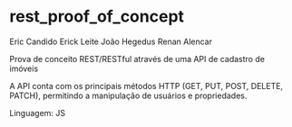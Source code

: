 # rest_proof_of_concept

Eric Candido
Erick Leite 
João Hegedus
Renan Alencar

Prova de conceito REST/RESTful através de uma API de cadastro de imóveis

A API conta com os principais métodos HTTP (GET, PUT, POST, DELETE, PATCH), permitindo a manipulação de usuários e propriedades.

Linguagem: JS
